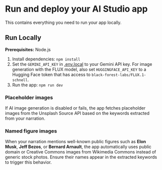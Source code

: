 # Run and deploy your AI Studio app

This contains everything you need to run your app locally.

## Run Locally

**Prerequisites:**  Node.js


1. Install dependencies:
   `npm install`
2. Set the `GEMINI_API_KEY` in [.env.local](.env.local) to your Gemini API key.
   For image generation with the FLUX model, also set `HUGGINGFACE_API_KEY` to a Hugging Face token that has access to `black-forest-labs/FLUX.1-schnell`.
3. Run the app:
   `npm run dev`

### Placeholder images

If AI image generation is disabled or fails, the app fetches placeholder images from the Unsplash Source API based on the keywords extracted from your narration.

### Named figure images

When your narration mentions well-known public figures such as **Elon Musk**,
**Jeff Bezos**, or **Bernard Arnault**, the app automatically uses public domain
or Creative Commons images from Wikimedia Commons instead of generic stock
photos. Ensure their names appear in the extracted keywords to trigger this
behavior.
